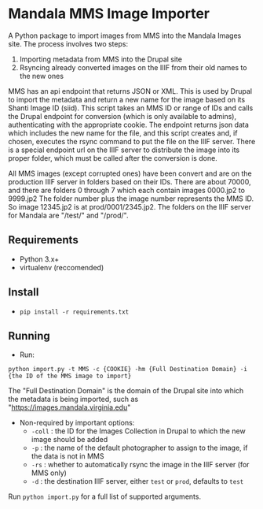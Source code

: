 # Mandala MMS Image Importer
A Python package to import images from MMS into the Mandala Images site. The process involves two steps:

1. Importing metadata from MMS into the Drupal site
2. Rsyncing already converted images on the IIIF from their old names to the new ones

MMS has an api endpoint that returns JSON or XML. This is used by Drupal to import the metadata and return a new 
name for the image based on its Shanti Image ID (siid). This script takes an MMS ID or range of IDs and calls the 
Drupal endpoint for conversion (which is only available to admins), authenticating with the appropriate cookie. 
The endpoint returns json data which includes the new name for the file, and this script creates and, if chosen, 
executes the rsync command to put the file on the IIIF server. There is a special endpoint url on the IIIF server 
to distribute the image into its proper folder, which must be called after the conversion is done.

All MMS images (except corrupted ones) have been convert and are on the production IIIF server in folders based on 
their IDs. There are about 70000, and there are folders 0 through 7 which each contain images 0000.jp2 to 9999.jp2 
The folder number plus the image number represents the MMS ID. So image 12345.jp2 is at prod/0001/2345.jp2. The folders 
on the IIIF server for Mandala are "/test/" and "/prod/".

## Requirements
- Python 3.x+
- virtualenv (reccomended)

## Install
-   `pip install -r requirements.txt`

## Running 
- Run:
```
python import.py -t MMS -c {COOKIE} -hm {Full Destination Domain} -i {the ID of the MMS image to import}
```

The "Full Destination Domain" is the domain of the Drupal site into which the metadata is being imported, such as 
"https://images.mandala.virginia.edu"

- Non-required by important options:
  - `-coll` : the ID for the Images Collection in Drupal to which the new image should be added
  - `-p`    : the name of the default photographer to assign to the image, if the data is not in MMS
  - `-rs`   : whether to automatically rsync the image in the IIIF server (for MMS only)
  - `-d`    : the destination IIIF server, either `test` or `prod`, defaults to `test`

Run `python import.py` for a full list of supported arguments.
